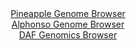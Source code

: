 <div id="Pineapple_Genome_Browser" align="center">
  <a href="https://igv.org/app/?sessionURL=blob:zZJbb5swGIb_i6VWm0TAhgABqZpI0kOUntSOpmlVIQcMcQs2sQ2kifLf61WbdrNKzcWmSb6wP_nwfo.fLWiJkJQzEALbRK6JEDCAXPLuFld1SS5xRSQIc1xKYgBBciIISwkItyDHUuH45lyfXCpVy9CyqKp7FWYFN6Vj4gpvOMOdNFNeWSNelnjBBVZcSGsocMstWrS9jixwXZv6bcd0rQwrbOGyXnImuVUTViSdvi_5VUoKwnhFkqopFX0PkOg8OmNm5vhbNLuN0pRIOSWvk.womk6iO.c4fjj1Rg_x1dks9maHt7RgWDWCHHV5vLSb2ru6P4lWKV7F1cXpgX3ikEE_Hxw448PjdU0FkUfIR4N.4Luur9FQlpH1_9S1HnTPzu_G3RRtxIE9lBks.vh88hDh6_U4nbib.Qed7wxQ8rTRLoB0KfwQQcOBnuHaXu_HFA0MCAPNR3AKwscnAyiB0xe9_XEL1GutjQGSrJp3eQzARUYECHsBhD4KAtvt.30YBGhnbEEjyr8H9yS.CXxoR7btJTktldY5SySrpYkZM9s0N4vNnjSHI3T2_TJSw9NriK5wMPbvGb14bjXeefxHmgNNQD_._oW61c9k.ifmfSaIqRb76tYvR.35fFZzZ3KzguXcs7l3vS6eXxr.IZ790ORcVFjp_bqilz99a7GgmCldaKmkC1pS9TrTFHkHQmQ7WluQ8pJrD4EoFl.gAQ3kwq._9XR2T7s3">Pineapple Genome Browser</a>
</div>
<div id="Alphonso_Genome_Browser" align="center">
  <a href="https://igv.org/app/?sessionURL=blob:zZNdT9swGIX_iyXQJqWJkzRJEwlNoRRogYFAoQiEIid1Ug9_BNtJ.qH.93lo026GRC82TfKF_cr2e87x4y3osFREcJAAz3YD23WBBdRS9HeINRR_RQwrkFSIKmwBiSssMS8xSLagQkqj7PbSnFxq3ajEcYhuBgzxWtjKtxFDG8FRr.xSMGcsKEWFkEgLqZxjiTrhkLob9LhATWOb3r4dOAukkYNosxRcCafBvM57c1_.q5TXmAuGc9ZSTd4E5EaP0biwK_Qlnd.lZYmVusDr6eIovZim9_4kezwLx4_Z9fk8C.eHd6TmSLcSH1377c2BdxrNZIj8x.F9plbtcVcE3XwSTA78k8PJqiESqyM3ckfBEIaj0ERD.AKv_ifXZpA9nYs1unqF4Xl2ElJWzSZkORqPvq0e8Ol7vncWoKJsDQmgXMoocaHlw9AKvHDwY.qOLAhjk44UBCRPzxbQEpUvZvvTFuh1Y3gBCr.2b.hYQMgFliAZxBBGbhx7wTAawjh2d9YWtJL.vWhPs9s4gl7qeWFeEaoNzItc8UbZiHO7Kyu73uyZ5TQ6y7wYRf3lbZzJlTiPbx6mw_mQhPW7DJnWb89njH5E0T.h7iNCbF3si1rfpJeKjdLQ_LSbzQnrZi.b_gIyRovxn2GLjN39wqmEZEib_aZilj9565AkiGtT6IgiBaFEr.cmR9GDxPV8gy0oBRWGQyDr4hO0oOUG8PNvPP3d8.47">Alphonso Genome Browser</a>
</div>


<div id="DAF_Genomics_Browser" align="center">
  <a href="https://ink-blot.github.io/?sessionURL=blob:tZFra9swFIb_iyD9ZDuWfKsNYXjpZV7bDJq5gZQSTmUpdmdbriTXbUP..4TXMdgoo9CCJCTO5X11nh16YFJVokUJIg4OHIyRhVQphiU0Xc0W0DCFEg61YhaSjDPJWspQskMclIb88txUllp3KplOC.D2lrWiqahylOdAZyvR65KZVJs40MCzaGFQDhWNSdYwhborRavEFChlStnutGPtdjOAOX7HNmNLtmn6Wlej6saYMMYKh4NxW7UFe_yPkQ9QNqv6lK6W6Vh_xp6yYpaeZemVd5yvT8P5Ov_2ZZWHq4NltW1B95LNvl7clQ9rj4RX9I4f6WH.LOVplm1VMEy8o4Pjx66STM1whA_9OArCEO0tVAvaGwSIlhIn2LcicmgR37dfrl4QmhlIUaHk.sZCWgL9YdKvd0g_dQYUUuy.H5lZSMiCSZTYsetGOI5J4Ee.G8d4b.1QL.t3JnmSX8aRS1JCQucWGqPPq3ocnxH6N_heGP_qbPZbMcFF6fbpgnt8UUTfb.cT8pnG95xiPiEnUfYKKgu9.jUuZAPahH49X8BAbRQb1uo_ZLz9zf4n">DAF Genomics Browser</a>
</div>
